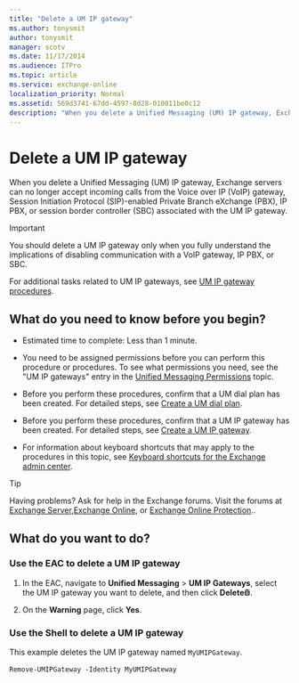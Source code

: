 ```yaml
---
title: "Delete a UM IP gateway"
ms.author: tonysmit
author: tonysmit
manager: scotv
ms.date: 11/17/2014
ms.audience: ITPro
ms.topic: article
ms.service: exchange-online
localization_priority: Normal
ms.assetid: 569d3741-67dd-4597-8d28-010011be0c12
description: "When you delete a Unified Messaging (UM) IP gateway, Exchange servers can no longer accept incoming calls from the Voice over IP (VoIP) gateway, Session Initiation Protocol (SIP)-enabled Private Branch eXchange (PBX), IP PBX, or session border controller (SBC) associated with the UM IP gateway."
---
```


# Delete a UM IP gateway

When you delete a Unified Messaging (UM) IP gateway, Exchange servers can no longer accept incoming calls from the Voice over IP (VoIP) gateway, Session Initiation Protocol (SIP)-enabled Private Branch eXchange (PBX), IP PBX, or session border controller (SBC) associated with the UM IP gateway.
  
> [!IMPORTANT]
> You should delete a UM IP gateway only when you fully understand the implications of disabling communication with a VoIP gateway, IP PBX, or SBC. 
  
For additional tasks related to UM IP gateways, see [UM IP gateway procedures](um-ip-gateway-procedures.md).
  
## What do you need to know before you begin?

- Estimated time to complete: Less than 1 minute.
    
- You need to be assigned permissions before you can perform this procedure or procedures. To see what permissions you need, see the "UM IP gateways" entry in the [Unified Messaging Permissions](https://technet.microsoft.com/library/d326c3bc-8f33-434a-bf02-a83cc26a5498.aspx) topic. 
    
- Before you perform these procedures, confirm that a UM dial plan has been created. For detailed steps, see [Create a UM dial plan](create-um-dial-plan.md).
    
- Before you perform these procedures, confirm that a UM IP gateway has been created. For detailed steps, see [Create a UM IP gateway](create-um-ip-gateway.md).
    
- For information about keyboard shortcuts that may apply to the procedures in this topic, see [Keyboard shortcuts for the Exchange admin center](../../accessibility/keyboard-shortcuts-in-admin-center.md).
    
> [!TIP]
> Having problems? Ask for help in the Exchange forums. Visit the forums at [Exchange Server](https://go.microsoft.com/fwlink/p/?linkId=60612),[Exchange Online](https://go.microsoft.com/fwlink/p/?linkId=267542), or [Exchange Online Protection](https://go.microsoft.com/fwlink/p/?linkId=285351).. 
  
## What do you want to do?

### Use the EAC to delete a UM IP gateway

1. In the EAC, navigate to **Unified Messaging** \> **UM IP Gateways**, select the UM IP gateway you want to delete, and then click **Delete**![Delete icon](../../media/ITPro_EAC_DeleteIcon.gif).
    
2. On the **Warning** page, click **Yes**.
    
### Use the Shell to delete a UM IP gateway

This example deletes the UM IP gateway named  `MyUMIPGateway`.
  
```
Remove-UMIPGateway -Identity MyUMIPGateway
```


